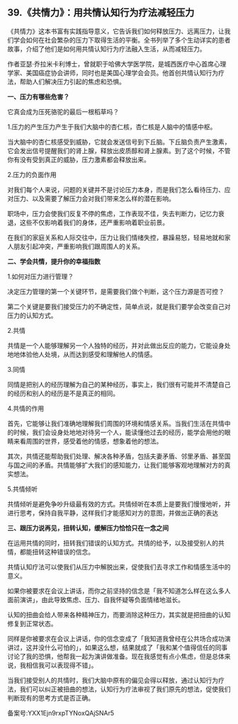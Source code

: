 ## 39.《共情力》：用共情认知行为疗法减轻压力
《共情力》这本书富有实践指导意义，它告诉我们如何释放压力、远离压力，让我们学会如何在社会繁杂的压力下取得生活的平衡。全书列举了多个生动详实的患者故事，介绍了他们是如何用共情认知行为疗法融入生活，从而减轻压力。


作者亚瑟·乔拉米卡利博士，曾就职于哈佛大学医学院，是城西医疗中心首席心理学家、美国癌症协会讲师，同时也是美国心理学会会员。他首创共情认知行为疗法，帮助人们解决压力引起的焦虑和恐惧。


**一、压力有哪些危害？**


它真会成为压死骆驼的最后一根稻草吗？


1.压力的产生压力产生于我们大脑中的杏仁核，杏仁核是人脑中的情感中枢。


当大脑中的杏仁核感受到威胁，它就会发送信号到下丘脑。下丘脑负责产生激素，它会发出信号提醒我们的肾上腺，释放出皮质醇和肾上腺素。到了这个时候，不管你有没有受到真正的威胁，压力激素都会释放出来。


2.压力的负面作用


对我们每个人来说，问题的关键并不是讨论压力本身，而是我们怎么看待压力、应对压力、以及需要了解压力会对我们带来怎么样的潜在影响。


职场中，压力会使我们反复不停的焦虑，工作表现不佳，失去判断力，记忆力衰退，这些不仅影响着我们的身体，还严重影响着职业前景。


在我们的家庭关系和人际交往中，压力让我们情绪失控，暴躁易怒，轻易地就和家人朋友引起冲突，严重影响我们跟周围人的关系。


**二、学会共情，提升你的幸福指数**


1.如何对压力进行管理？


决定压力管理的第一个关键环节，是需要我们做个判断，这个压力源是否可控？


第二个关键是要我们接受压力的不确定性，简单点说，就是我们要学会改变自己对压力的认知方式。


2.共情


共情是一个人能够理解另一个人独特的经历，并对此做出反应的能力，它能设身处地地体验他人处境，从而达到感受和理解他人的情感。


3.同情


同情是把别人的经历理解为自己的某种经历，事实上，我们很有可能并不清楚自己的经历和别人的经历是不是真正的相同。


4.共情的作用


首先，它能够让我们准确地理解我们周围的环境和情感关系。当我们生活在共情中的时候，我们会设身处地地对待另一个人，能读懂他过去的经历，能学会用他的眼睛来看周围的世界，感受着他的情感，想象着他的想法。


其次，共情还能帮助我们处理、解决各种矛盾，包括夫妻矛盾、邻里矛盾、甚至国与国之间的矛盾。共情能够扩大我们的感知能力，让我们能够客观地理解对方的真实想法。


5.共情倾听


共情倾听是避免争吵升级最有效的方式。共情倾听在本质上是要我们慢慢地听，并进行思考，保持自我平静，这样我们才能感知对方的意图，并做出正确的表达


**三、跟压力说再见，扭转认知，缓解压力恰恰只在一念之间**


在运用共情的同时，扭转我们错误的认知方式。共情的给予，以及接受别人的共情，都能扭转这种错误的信念。


共情认知疗法可以使我们从压力中解脱出来，促使我们去寻求工作和情感生活中的意义。


如果你被要求在会议上讲话，而你之前坚持的信念是「我不知道怎么样在这么多人面前演讲」，由此导致焦虑、压力、自我怀疑等负面情绪地滋长。


认知的扭曲会给人带来各种精神压力，而要消除这种压力，其实就是把扭曲的认知修复到正常状态。


同样是你被要求在会议上讲话，你的信念变成了「我知道我曾经在公共场合成功演讲过，这并没什么可怕的」，如果这么想，结果就成了「我和某个值得信任的同事讨论了我的恐惧，他帮我一起为演讲做准备。现在我感觉有点小焦虑，但是总体来说，我相信我可以表现得不错」。


当我们接受别人的共情时，我们大脑中原有的偏见会得以释放，通过认知行为疗法，我们可以纠正被扭曲的想法，认知行为疗法审视了我们原先的想法，促使我们判断现有的思考方式是否正确。


备案号:YXX1Ejn9rxpTYNoxQAjSNAr5

